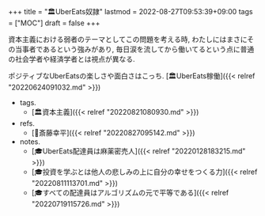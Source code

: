 +++
title = "🏛UberEats奴隷"
lastmod = 2022-08-27T09:53:39+09:00
tags = ["MOC"]
draft = false
+++

資本主義における弱者のテーマとしてこの問題を考える時, わたしにはまさにその当事者であるという強みがあり, 毎日涙を流してから働いてるという点に普通の社会学者や経済学者とは視点が異なる.

ポジティブなUberEatsの楽しさや面白さはこっち. [🏛UberEats稼働]({{< relref "20220624091032.md" >}})

-   tags.
    -   [🏛資本主義]({{< relref "20220821080930.md" >}})
-   refs.
    -   [👨斎藤幸平]({{< relref "20220827095142.md" >}})
-   notes.
    -   [🎓UberEats配達員は麻薬密売人]({{< relref "20220128183215.md" >}})
    -   [🎓投資を学ぶとは他人の悲しみの上に自分の幸せをつくる力]({{< relref "20220811113701.md" >}})
    -   [🎓すべての配達員はアルゴリズムの元で平等である]({{< relref "20220719115726.md" >}})
